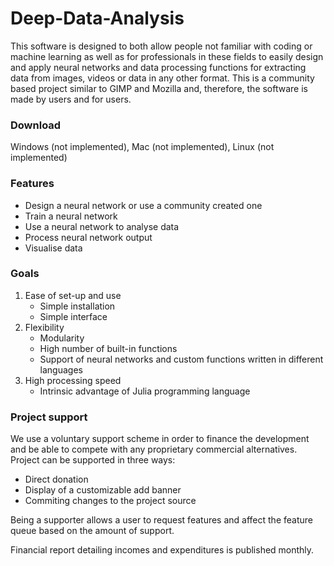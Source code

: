 # Deep-Data-Analysis
This software is designed to both allow people not familiar with coding or machine learning as well as for professionals in these fields to easily design and apply neural networks and data processing functions for extracting data from images, videos or data in any other format.
This is a community based project similar to GIMP and Mozilla and, therefore, the software is made by users and for users.

### Download
Windows (not implemented), Mac (not implemented), Linux (not implemented)


### Features
  - Design a neural network or use a community created one
  - Train a neural network
  - Use a neural network to analyse data
  - Process neural network output
  - Visualise data

### Goals
1. Ease of set-up and use
      - Simple installation
      - Simple interface
2. Flexibility
      - Modularity
      - High number of built-in functions
      - Support of neural networks and custom functions written in different languages
3. High processing speed
      - Intrinsic advantage of Julia programming language

### Project support
We use a voluntary support scheme in order to finance the development and be able to compete with any proprietary commercial alternatives. 
Project can be supported in three ways:
   - Direct donation
   - Display of a customizable add banner
   - Commiting changes to the project source

Being a supporter allows a user to request features and affect the feature queue based on the amount of support.

Financial report detailing incomes and expenditures is published monthly.



